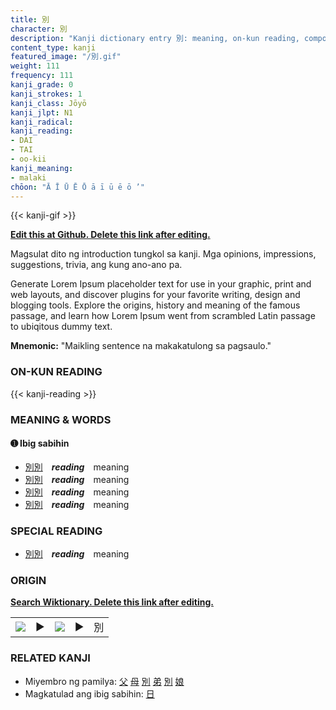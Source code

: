 ```yaml
---
title: 別
character: 別
description: "Kanji dictionary entry 別: meaning, on-kun reading, compounds, origin, related kanji"
content_type: kanji
featured_image: "/別.gif"
weight: 111
frequency: 111
kanji_grade: 0
kanji_strokes: 1
kanji_class: Jōyō
kanji_jlpt: N1
kanji_radical: 
kanji_reading: 
- DAI
- TAI
- oo-kii
kanji_meaning:
- malaki
chōon: "Ā Ī Ū Ē Ō ā ī ū ē ō ’"
---
```

[//]: # (Don't edit the line below. Kanji animated GIF code is automatically generated.)
{{< kanji-gif >}}

[//]: # (Edit below this line.)

**[Edit this at Github. Delete this link after editing.](https://github.com/tim0g/tim/tree/main/content/kanji/別/index.md)**

Magsulat dito ng introduction tungkol sa kanji. Mga opinions, impressions, suggestions, trivia, ang kung ano-ano pa.

Generate Lorem Ipsum placeholder text for use in your graphic, print and web layouts, and discover plugins for your favorite writing, design and blogging tools. Explore the origins, history and meaning of the famous passage, and learn how Lorem Ipsum went from scrambled Latin passage to ubiqitous dummy text.
 
**Mnemonic:** "Maikling sentence na makakatulong sa pagsaulo."

### ON-KUN READING

[//]: # (Don't edit the line below. ON-KUN READING code is automatically generated.)
{{< kanji-reading >}}

### MEANING & WORDS

#### ➊ **Ibig sabihin**
  - [別](../別)[別](../別)　***reading***　meaning
  - [別](../別)[別](../別)　***reading***　meaning
  - [別](../別)[別](../別)　***reading***　meaning
  - [別](../別)[別](../別)　***reading***　meaning

### SPECIAL READING
  - [別](../別)[別](../別)　***reading***　meaning

### ORIGIN

**[Search Wiktionary. Delete this link after editing.](https://wiktionary.org/wiki/別)**
<table class="kanji-table"><tr><td>
<img src="60px-別-bronze.svg.png">
</td><td>▶</td><td>
<img src="60px-別-oracle.svg.png">
</td><td>▶</td>
<td class="kanji-origin">別</td>
</tr></table>

### RELATED KANJI
- Miyembro ng pamilya: [父](../父) [母](../母) [別](../別) [弟](../弟) [別](../別) [娘](../娘)
- Magkatulad ang ibig sabihin: [日](../日)
